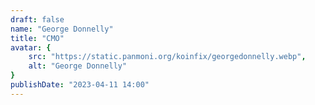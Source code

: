 ```yaml
---
draft: false
name: "George Donnelly"
title: "CMO"
avatar: {
    src: "https://static.panmoni.org/koinfix/georgedonnelly.webp",
    alt: "George Donnelly"
}
publishDate: "2023-04-11 14:00"
---
```

